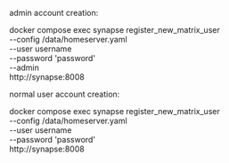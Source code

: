 admin account creation:

docker compose exec synapse register_new_matrix_user \
  --config /data/homeserver.yaml \
  --user username \
  --password 'password' \
  --admin \
  http://synapse:8008

normal user account creation:

docker compose exec synapse register_new_matrix_user \
  --config /data/homeserver.yaml \
  --user username \
  --password 'password' \
  http://synapse:8008